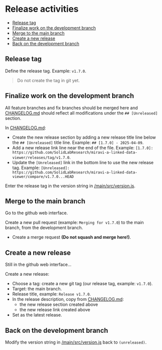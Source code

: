 # Release activities

* [Release tag](#release-tag)
* [Finalize work on the development branch](#finalize-work-on-the-development-branch)
* [Merge to the main branch](#merge-to-the-main-branch)
* [Create a new release](#create-a-new-release)
* [Back on the development branch](#back-on-the-development-branch)

## Release tag

Define the release tag. Example: `v1.7.0`.

> Do not create the tag in git yet.

## Finalize work on the development branch

All feature branches and fix branches should be merged here
and [CHANGELOG.md](./CHANGELOG.md) should reflect all modifications under the `## [Unreleased]` section.

In [CHANGELOG.md](./CHANGELOG.md):

* Create the new release section by adding a new release title line below the `## [Unreleased]` title line. Example: `## [1.7.0] - 2025-04-09`.
* Add a new release link line near the end of the file. Example: `[1.7.0]: https://github.com/SolidLabResearch/miravi-a-linked-data-viewer/releases/tag/v1.7.0`.
* Update the `[Unreleased]` link in the bottom line to use the new release tag. Example: `[Unreleased]: https://github.com/SolidLabResearch/miravi-a-linked-data-viewer/compare/v1.7.0...HEAD`

Enter the release tag in the version string in [/main/src/version.js](./main/src/version.js).

## Merge to the main branch

Go to the github web interface.

Create a new pull request (example: `Merging for v1.7.0`) to the main branch, from the development branch.

* Create a merge request **(Do not squash and merge here!)**.

## Create a new release

Still in the github web interface...

Create a new release:

* Choose a tag: create a new git tag (our release tag, example: `v1.7.0`).
* Target: the main branch.
* Release title, example: `Release v1.7.0`.
* In the release description, copy from [CHANGELOG.md](./CHANGELOG.md):
  * the new release section created above
  * the new release link created above
* Set as the latest release.

## Back on the development branch

Modify the version string in [/main/src/version.js](./main/src/version.js) back to `(unreleased)`.

